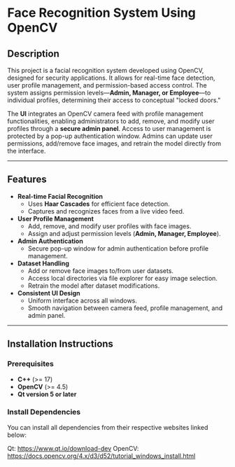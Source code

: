 # Face Recognition System Using OpenCV

## Description
This project is a facial recognition system developed using OpenCV, designed for security applications. It allows for real-time face detection, user profile management, and permission-based access control. The system assigns permission levels—**Admin, Manager, or Employee**—to individual profiles, determining their access to conceptual "locked doors."

The **UI** integrates an OpenCV camera feed with profile management functionalities, enabling administrators to add, remove, and modify user profiles through a **secure admin panel**. Access to user management is protected by a pop-up authentication window. Admins can update user permissions, add/remove face images, and retrain the model directly from the interface.

---

## Features
- **Real-time Facial Recognition**
    - Uses **Haar Cascades** for efficient face detection.
    - Captures and recognizes faces from a live video feed.
- **User Profile Management**
    - Add, remove, and modify user profiles with face images.
    - Assign and adjust permission levels (**Admin, Manager, Employee**).
- **Admin Authentication**
    - Secure pop-up window for admin authentication before profile management.
- **Dataset Handling**
    - Add or remove face images to/from user datasets.
    - Access local directories via file explorer for easy image selection.
    - Retrain the model after dataset modifications.
- **Consistent UI Design**
    - Uniform interface across all windows.
    - Smooth navigation between camera feed, profile management, and admin panel.

---

## Installation Instructions

### Prerequisites
- **C++** (>= 17)
- **OpenCV** (>= 4.5)
- **Qt version 5 or later**

### Install Dependencies
You can install all dependencies from their respective websites linked below:

Qt: https://www.qt.io/download-dev
OpenCV: https://docs.opencv.org/4.x/d3/d52/tutorial_windows_install.html


